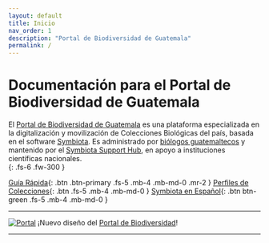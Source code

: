 ```yaml
---
layout: default
title: Inicio
nav_order: 1
description: "Portal de Biodiversidad de Guatemala"
permalink: /
---
```


# Documentación para el Portal de Biodiversidad de Guatemala

El [Portal de Biodiversidad de Guatemala](https://serv.biokic.asu.edu/guatemala/) es una plataforma especializada en la digitalización y movilización de Colecciones Biológicas del país, basada en el software [Symbiota](https://symbiota.org/es). Es administrado por [biólogos guatemaltecos](https://guatemalaportal.github.io/docs/contactos/) y mantenido por el [Symbiota Support Hub](https://symbiota.org/ayuda/), en apoyo a instituciones científicas nacionales.  
{: .fs-6 .fw-300 }

[Guía Rápida](https://guatemalaportal.github.io/docs/usuarios/guia/){: .btn .btn-primary .fs-5 .mb-4 .mb-md-0 .mr-2 } [Perfiles de Colecciones](https://guatemalaportal.github.io/docs/colecciones/manejo/){: .btn .fs-5 .mb-4 .mb-md-0 } 
[Symbiota en Español](https://symbiota.org/es){: .btn btn-green .fs-5 .mb-4 .mb-md-0 } 

---

[<img src="https://github.com/GuatemalaPortal/guatemalaportal.github.io/blob/main/static/portal/NuevoDise%C3%B1oFinal.jpg?raw=true" alt="Portal">](https://biodiversidad.gt/portal/)
¡Nuevo diseño del [Portal de Biodiversidad](htttps://biodiversidad.gt)!

---




 
